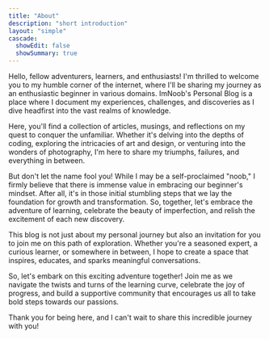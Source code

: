 ```yaml
---
title: "About"
description: "short introduction"
layout: "simple"
cascade:
  showEdit: false
  showSummary: true
---
```


Hello, fellow adventurers, learners, and enthusiasts! I'm thrilled to welcome you to my humble corner of the internet, where I'll be sharing my journey as an enthusiastic beginner in various domains. ImNoob's Personal Blog is a place where I document my experiences, challenges, and discoveries as I dive headfirst into the vast realms of knowledge.

Here, you'll find a collection of articles, musings, and reflections on my quest to conquer the unfamiliar. Whether it's delving into the depths of coding, exploring the intricacies of art and design, or venturing into the wonders of photography, I'm here to share my triumphs, failures, and everything in between.

But don't let the name fool you! While I may be a self-proclaimed "noob," I firmly believe that there is immense value in embracing our beginner's mindset. After all, it's in those initial stumbling steps that we lay the foundation for growth and transformation. So, together, let's embrace the adventure of learning, celebrate the beauty of imperfection, and relish the excitement of each new discovery.

This blog is not just about my personal journey but also an invitation for you to join me on this path of exploration. Whether you're a seasoned expert, a curious learner, or somewhere in between, I hope to create a space that inspires, educates, and sparks meaningful conversations.

So, let's embark on this exciting adventure together! Join me as we navigate the twists and turns of the learning curve, celebrate the joy of progress, and build a supportive community that encourages us all to take bold steps towards our passions.

Thank you for being here, and I can't wait to share this incredible journey with you!
